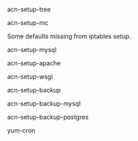 acn-setup-tree

acn-setup-mc

Some defaults missing from iptables setup.

acn-setup-mysql

acn-setup-apache

acn-setup-wsgi

acn-setup-backup

acn-setup-backup-mysql

acn-setup-backup-postgres

yum-cron


